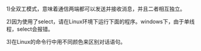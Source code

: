 ﻿1)全双工模式，意味着通信两端都可以发送并接收消息，并且二者相互独立。

2)因为使用了select，请在Linux环境下运行下面的程序。windows下，由于单线程，select会报错。

3)在Linux的命令行中用不同颜色来区别对话语句。
